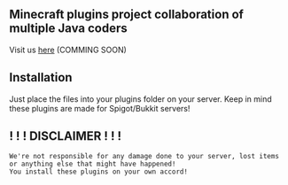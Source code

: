Minecraft plugins project collaboration of multiple Java coders
-----------------------------------------------------------------

Visit us [here](https://github.com/TheTeamGhost/zombieland/archive/master.zip) (COMMING SOON)

Installation
-----------------
Just place the files into your plugins folder on your server. Keep in mind these plugins are made for Spigot/Bukkit servers!

! ! ! DISCLAIMER ! ! !
--------------------------------
```
We're not responsible for any damage done to your server, lost items or anything else that might have happened!
You install these plugins on your own accord!
```
